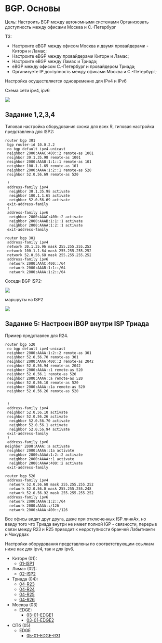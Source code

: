 # BGP. Основы #

Цель: Настроить BGP между автономными системами Организовать доступность между офисами Москва и С.-Петербург

ТЗ:
- Настроите eBGP между офисом Москва и двумя провайдерами - Киторн и Ламас;
- Настроите eBGP между провайдерами Киторн и Ламас;
- Настроите eBGP между Ламас и Триада;
- eBGP между офисом С.-Петербург и провайдером Триада;
- Организуете IP доступность между офисами Москва и С.-Петербург;

Настройка осуществляется одновременно для IPv4 и IPv6

Cхема сети ipv4, ipv6

![](/LECTURES/MODULE02/Lecture10/pictures/31.jpg)


##  Задание 1,2,3,4

Типовая настройка оборудования схожа для всех R, типовая настройка представлена для ISP2: 

```
router bgp 301
 bgp router-id 10.0.2.2
 no bgp default ipv4-unicast
 neighbor 2000:AAAC:400::2 remote-as 1001
 neighbor 30.1.35.98 remote-as 1001
 neighbor 2000:AAAB:1:1::1 remote-as 101
 neighbor 100.1.1.65 remote-as 101
 neighbor 2000:AAAA:1:2::1 remote-as 520
 neighbor 52.0.56.69 remote-as 520

 !
 address-family ipv4
  neighbor 30.1.35.98 activate
  neighbor 100.1.1.65 activate
  neighbor 52.0.56.69 activate
 exit-address-family
 !
 address-family ipv6
  neighbor 2000:AAAC:400::2 activate
  neighbor 2000:AAAB:1:1::1 activate
  neighbor 2000:AAAA:1:2::1 activate
 exit-address-family

router bgp 301
 address-family ipv4
 network 30.1.35.96 mask 255.255.255.252
 network 100.1.1.64 mask 255.255.255.252
 network 52.0.56.68 mask 255.255.255.252
 address-family ipv6
  network 2000:AAAC:400::/64
  network 2000:AAAB:1:1::/64
  network 2000:AAAA:1:2::/64
```

Соседи BGP ISP2:

![](/LECTURES/MODULE03/Lecture23/pictures/26.jpg)

маршруты на ISP2

![](/LECTURES/MODULE03/Lecture23/pictures/27.jpg)


##  Задание 5: Настроен iBGP внутри ISP Триада 

Пример представлен для R24.

```
router bgp 520
 no bgp default ipv4-unicast
 neighbor 2000:AAAA:1:2::2 remote-as 301
 neighbor 52.0.56.70 remote-as 301
 neighbor 2000:AAAA:400::2 remote-as 2042
 neighbor 52.0.56.94 remote-as 2042
 neighbor 2000:AAAA::1 remote-as 520
 neighbor 52.0.56.1 remote-as 520
 neighbor 2000:AAAA::a remote-as 520
 neighbor 52.0.56.10 remote-as 520
 neighbor 2000:AAAA::1a remote-as 520
 neighbor 52.0.56.26 remote-as 520


 !
 address-family ipv4
 neighbor 52.0.56.10 activate
 neighbor 52.0.56.26 activate
  neighbor 52.0.56.70 activate
  neighbor 52.0.56.1 activate
  neighbor 52.0.56.94 activate
 exit-address-family
 !
 address-family ipv6
neighbor 2000:AAAA::a activate
 neighbor 2000:AAAA::1a activate
  neighbor 2000:AAAA:1:2::2 activate
  neighbor 2000:AAAA::1 activate
  neighbor 2000:AAAA:400::2 activate
 exit-address-family

router bgp 520
 address-family ipv4
  network 52.0.56.68 mask 255.255.255.252
  network 52.0.56.0 mask 255.255.255.248
  network 52.0.56.92 mask 255.255.255.252 
 address-family ipv6
  network 2000:AAAA:1:2::/64
  network 2000:AAAA::/126
  network 2000:AAAA:400::/126
```
Все офисы видят друг друга, даже при отключенных ISP линкАх, но ввиду того что Триада внутри не имеет полной IGP - связности, перерыв связи между R23 и R25 приводит к недоступности бранчей Лабытнанги и Чокурдах  



Настройки оборудования представлены по соответствующим ссылкам ниже как для ipv4, так и для ipv6.

- Киторн (01):
   - [01-ISP1](/LECTURES/MODULE03/Lecture23/labs/configs/01-ISP1.txt)
- Лимас (02):
   - [02-ISP2](/LECTURES/MODULE03/Lecture23/labs/configs/02-ISP2.txt)
- Триада (04): 
   - [04-R23](/LECTURES/MODULE03/Lecture23/labs/configs/04-R23.txt)
   - [04-R24](/LECTURES/MODULE03/Lecture23/labs/configs/04-R24.txt)
   - [04-R25](/LECTURES/MODULE03/Lecture23/labs/configs/04-R25.txt)
   - [04-R26](/LECTURES/MODULE03/Lecture23/labs/configs/04-R26.txt)
- Москва (03)
   - EDGE: 
      - [03-01-EDGE1](/LECTURES/MODULE03/Lecture23/labs/configs/03-01-EDGE1.txt)
      - [03-01-EDGE2](/LECTURES/MODULE03/Lecture23/labs/configs/03-01-EDGE2.txt)
- СПб (05)
   - EDGE
      - [05-01-EDGE-R31](/LECTURES/MODULE03/Lecture23/labs/configs/05-1-EDGE-R31.txt)

